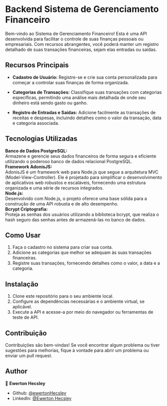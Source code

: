 # Backend Sistema de Gerenciamento Financeiro

Bem-vindo ao Sistema de Gerenciamento Financeiro! Esta é uma API desenvolvida para facilitar o controle de suas finanças pessoais ou empresariais. Com recursos abrangentes, você poderá manter um registro detalhado de suas transações financeiras, sejam elas entradas ou saídas.

## Recursos Principais

- **Cadastro de Usuário:** Registre-se e crie sua conta personalizada para começar a controlar suas finanças de forma organizada.

- **Categorias de Transações:** Classifique suas transações com categorias específicas, permitindo uma análise mais detalhada de onde seu dinheiro está sendo gasto ou ganho.

- **Registro de Entradas e Saídas:** Adicione facilmente as transações de receitas e despesas, incluindo detalhes como o valor da transação, data e categoria associada.

## Tecnologias Utilizadas

  <div>
    <strong>Banco de Dados PostgreSQL:</strong><br>
    Armazene e gerencie seus dados financeiros de forma segura e eficiente utilizando o poderoso banco de dados relacional PostgreSQL.
  </div>
</div>
  
  <div>
    <strong>Framework AdonisJS:</strong><br>
    AdonisJS é um framework web para Node.js que segue a arquitetura MVC (Model-View-Controller). Ele é projetado para simplificar o desenvolvimento de aplicativos web robustos e escaláveis, fornecendo uma estrutura organizada e uma série de recursos integrados. 
  </div>
</div>
  
  <div>
    <strong>Node.js:</strong><br>
    Desenvolvido com Node.js, o projeto oferece uma base sólida para a construção de uma API robusta e de alto desempenho.
  </div>
</div>
 
  <div>
    <strong>Bcrypt Criptografia:</strong><br>
    Proteja as senhas dos usuários utilizando a biblioteca bcrypt, que realiza o hash seguro das senhas antes de armazená-las no banco de dados.
  </div>
</div>

## Como Usar

1. Faça o cadastro no sistema para criar sua conta.
2. Adicione as categorias que melhor se adequam às suas transações financeiras.
3. Registre suas transações, fornecendo detalhes como o valor, a data e a categoria.

## Instalação

1. Clone este repositório para o seu ambiente local.
2. Configure as dependências necessárias e o ambiente virtual, se aplicável.
3. Execute a API e acesse-a por meio do navegador ou ferramentas de teste de API.

## Contribuição

Contribuições são bem-vindas! Se você encontrar algum problema ou tiver sugestões para melhorias, fique à vontade para abrir um problema ou enviar um pull request.

## Author

👤 **Ewerton Hecsley**

* Github: [@ewertonHecsley](https://github.com/ewertonHecsley)
* LinkedIn: [@Ewerton Hecsley](https://linkedin.com/in/ewertonhecsley)



